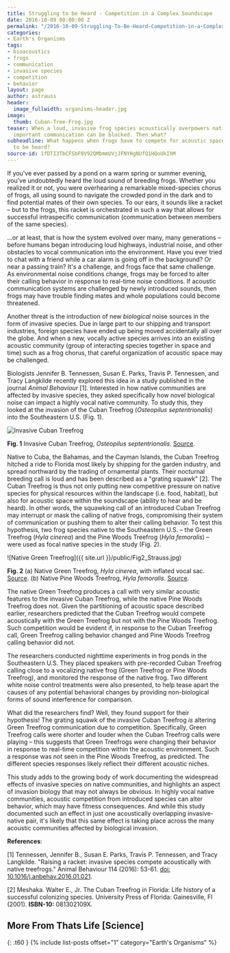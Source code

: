 ```yaml
---
title: Struggling to be Heard - Competition in a Complex Soundscape
date: 2016-10-09 00:00:00 Z
permalink: "/2016-10-09-Struggling-To-Be-Heard-Competition-in-a-Complex-Soundscape-AStrauss/"
categories:
- Earth's Organisms
tags:
- bioacoustics
- frogs
- communication
- invasive species
- competition
- behavior
layout: page
author: astrauss
header:
  image_fullwidth: organisms-header.jpg
image:
  thumb: Cuban-Tree-Frog.jpg
teaser: When a loud, invasive frog species acoustically overpowers native frog calling,
  important communication can be blocked. Then what?
subheadline: What happens when frogs have to compete for acoustic space and a chance
  to be heard?
source-id: 1fDTI3TbCFSbF8V92QMbmmUVjJFNYHgNUfQ1HQoUkIhM
---
```


If you've ever passed by a pond on a warm spring or summer evening, you’ve undoubtedly heard the loud sound of breeding frogs. Whether you realized it or not, you were overhearing a remarkable mixed-species chorus of frogs, all using sound to navigate the crowded pond in the dark and to find potential mates of their own species. To our ears, it sounds like a racket – but to the frogs, this racket is orchestrated in such a way that allows for successful intraspecific communication (communication between members of the same species).

…or at least, that is how the system evolved over many, many generations – before humans began introducing loud highways, industrial noise, and other obstacles to vocal communication into the environment. Have you ever tried to chat with a friend while a car alarm is going off in the background? Or near a passing train? It's a challenge, and frogs face that same challenge. As environmental noise conditions change, frogs may be forced to alter their calling behavior in response to real-time noise conditions. If acoustic communication systems are challenged by newly introduced sounds, then frogs may have trouble finding mates and whole populations could become threatened.

Another threat is the introduction of new *biological* noise sources in the form of invasive species. Due in large part to our shipping and transport industries, foreign species have ended up being moved accidentally all over the globe. And when a new, vocally active species arrives into an existing acoustic community (group of interacting species together in space and time) such as a frog chorus, that careful organization of acoustic space may be challenged. 

Biologists Jennifer B. Tennessen, Susan E. Parks, Travis P. Tennessen, and Tracy Langkilde recently explored this idea in a study published in the journal *Animal Behaviour* [1]. Interested in how native communities are affected by invasive species, they asked specifically how novel biological noise can impact a highly vocal native community. To study this, they looked at the invasion of the Cuban Treefrog (*Osteopilus septentrionalis*) into the Southeastern U.S. (Fig. 1).


![Invasive Cuban Treefrog](https://upload.wikimedia.org/wikipedia/commons/6/63/Cuban_Tree_Frog_Image_003.jpg)

**Fig. 1** Invasive Cuban Treefrog, *Osteopilus septentrionalis*. [Source](https://upload.wikimedia.org/wikipedia/commons/6/63/Cuban_Tree_Frog_Image_003.jpg).


Native to Cuba, the Bahamas, and the Cayman Islands, the Cuban Treefrog hitched a ride to Florida most likely by shipping for the garden industry, and spread northward by the trading of ornamental plants. Their nocturnal breeding call is loud and has been described as a "grating squawk" [2]. The Cuban Treefrog is thus not only putting new competitive pressure on native species for physical resources within the landscape (i.e. food, habitat), but also for acoustic space within the soundscape (ability to hear and be heard). In other words, the squawking call of an introduced Cuban Treefrog may interrupt or mask the calling of native frogs, compromising their system of communication or pushing them to alter their calling behavior. To test this hypothesis, two frog species native to the Southeastern U.S. – the Green Treefrog (*Hyla cinerea*) and the Pine Woods Treefrog (*Hyla femoralis*) – were used as focal native species in the study (Fig. 2).
 

![Native Green Treefrog]({{ site.url }}/public/Fig2_Strauss.jpg)

**Fig. 2** (a) Native Green Treefrog, *Hyla cinerea*, with inflated vocal sac. [Source](https://upload.wikimedia.org/wikipedia/commons/f/f4/Hyla_cinerea_-_distended_vocal_sac.jpg). (b) Native Pine Woods Treefrog, *Hyla femoralis*. [Source](https://upload.wikimedia.org/wikipedia/commons/0/0a/H_femoralis_USGS.jpg).

The native Green Treefrog produces a call with very similar acoustic features to the invasive Cuban Treefrog, while the native Pine Woods Treefrog does not. Given the partitioning of acoustic space described earlier, researchers predicted that the Cuban Treefrog would compete acoustically with the Green Treefrog but not with the Pine Woods Treefrog. Such competition would be evident if, in response to the Cuban Treefrog call, Green Treefrog calling behavior changed and Pine Woods Treefrog calling behavior did not.

The researchers conducted nighttime experiments in frog ponds in the Southeastern U.S. They placed speakers with pre-recorded Cuban Treefrog calling close to a vocalizing native frog (Green Treefrog or Pine Woods Treefrog), and monitored the response of the native frog. Two different white noise control treatments were also presented, to help tease apart the causes of any potential behavioral changes by providing non-biological forms of sound interference for comparison. 

What did the researchers find? Well, they found support for their hypothesis! The grating squawk of the invasive Cuban Treefrog *is* altering Green Treefrog communication due to competition. Specifically, Green Treefrog calls were shorter and louder when the Cuban Treefrog calls were playing – this suggests that Green Treefrogs were changing their behavior in response to real-time competition within the acoustic environment. Such a response was not seen in the Pine Woods Treefrog, as predicted. The different species responses likely reflect their different acoustic niches. 

This study adds to the growing body of work documenting the widespread effects of invasive species on native communities, and highlights an aspect of invasion biology that may not always be obvious. In highly vocal native communities, acoustic competition from introduced species can alter behavior, which may have fitness consequences. And while this study documented such an effect in just one acoustically overlapping invasive-native pair, it's likely that this same effect is taking place across the many acoustic communities affected by biological invasion. 

**References**: 

[1] Tennessen, Jennifer B., Susan E. Parks, Travis P. Tennessen, and Tracy Langkilde. "Raising a racket: invasive species compete acoustically with native treefrogs." Animal Behaviour 114 (2016): 53-61. [doi: 10.1016/j.anbehav.2016.01.021](http://www.sciencedirect.com/science/article/pii/S0003347216000245).

[2] Meshaka. Walter E., Jr. The Cuban Treefrog in Florida: Life history of a successful colonizing species. University Press of Florida: Gainesville, Fl (2001). **ISBN-10:** 081302109X.

## More From Thats Life [Science]
{: .t60 }
{% include list-posts offset="1" category="Earth's Organisms" %}
